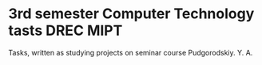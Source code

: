 # 3rd semester Computer Technology tasts DREC MIPT
Tasks, written as studying projects on seminar course Pudgorodskiy. Y. A.
